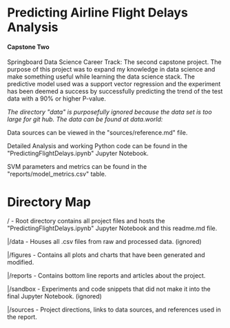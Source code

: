 # Predicting Airline Flight Delays Analysis
#### Capstone Two
Springboard Data Science Career Track: The second capstone project. The purpose of this project was to expand my knowledge in data science and make something useful while learning the data science stack. The predictive model used was a support vector regression and the experiment has been deemed a success by successfully predicting the trend of the test data with a 90% or higher P-value.

*The directory "data" is purposefully ignored because the data set is too large for git hub. The data can be found at data.world:*

Data sources can be viewed in the "sources/reference.md" file.

Detailed Analysis and working Python code can be found in the "PredictingFlightDelays.ipynb" Jupyter Notebook.

SVM parameters and metrics can be found in the "reports/model_metrics.csv" table.

# Directory Map
/ - Root directory contains all project files and hosts the "PredictingFlightDelays.ipynb" Jupyter Notebook and this readme.md file.

|/data - Houses all .csv files from raw and processed data. (ignored)

|/figures - Contains all plots and charts that have been generated and modified.

|/reports - Contains bottom line reports and articles about the project.

|/sandbox - Experiments and code snippets that did not make it into the final Jupyter Notebook. (ignored)

|/sources - Project directions, links to data sources, and references used in the report.
